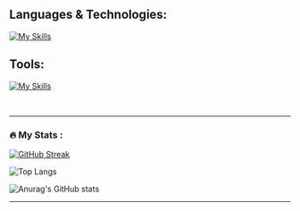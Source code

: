 
## Languages & Technologies:

[![My Skills](https://skillicons.dev/icons?i=html,css,js,ts,py,materialui,tailwind,bootstrap,sass,mongodb,nodejs,express,react,nextjs,prisma)](https://skillicons.dev)

## Tools:
[![My Skills](https://skillicons.dev/icons?i=git,github,postman,vite,vscode,idea,atom,bash,figma)](https://skillicons.dev)

<br>

---
### :fire: My Stats :

[![GitHub Streak](https://streak-stats.demolab.com?user=YevheniiaSimaka&theme=gotham&hide_border=true)](https://git.io/streak-stats) 

![Top Langs](https://github-readme-stats.vercel.app/api/top-langs/?username=YevheniiaSimaka&layout=compact&theme=gotham)

![Anurag's GitHub stats](https://github-readme-stats.vercel.app/api?username=YevheniiaSimaka&show_icons=true&theme=gotham&rank_icon=github)


---
